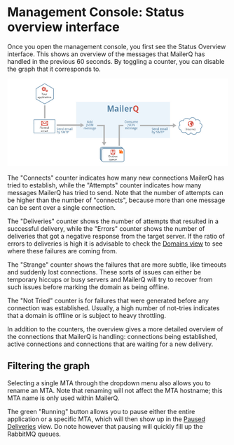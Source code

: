# Management Console: Status overview interface

Once you open the management console, you first see the Status
Overview interface. This shows an overview of the messages that MailerQ has handled in
the previous 60 seconds. By toggling a counter, you can disable the graph that it corresponds to.

![MailerQ shared inbox outbox queue](../Images/mailerq-shared-inbox-outbox-queue.png)

The "Connects" counter indicates how many new connections MailerQ has tried to establish, while
the "Attempts" counter indicates how many messages MailerQ has tried to send. Note that the number of
attempts can be higher than the number of "connects", because more than one message can be sent over a single
connection.

The "Deliveries" counter shows the number of attempts that resulted in a successful delivery, while the "Errors" counter shows the number 
of deliveries that got a negative response from the target server. If the ratio of errors to deliveries is high it is advisable
to check the [Domains view](mgmt-domains) to see where these failures are coming from.

The "Strange" counter shows the failures that are more subtle, like timeouts and suddenly lost connections.
These sorts of issues can either be temporary hiccups or busy servers and MailerQ will try to recover from
such issues before marking the domain as being offline.

The "Not Tried" counter is for failures that were generated before any connection was established.
Usually, a high number of not-tries indicates that a domain is offline or is subject to heavy throttling.

In addition to the counters, the overview gives a more detailed overview of the connections that MailerQ is handling:
connections being established, active connections and connections that are waiting for a new delivery.

## Filtering the graph

Selecting a single MTA through the dropdown menu also allows you to rename an 
MTA.  Note that renaming will not affect the MTA hostname; this MTA name is only 
used within MailerQ.

The green "Running" button allows you to pause either the entire application or a specific MTA, which will then
show up in the [Paused Deliveries](management-console#pause-deliveries) view. Do note however that pausing will quickly fill up the RabbitMQ queues.



